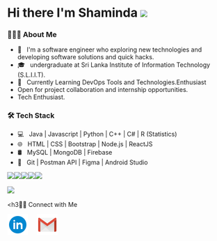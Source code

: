<h1 lign="center"> Hi there I'm Shaminda <img src="https://github.com/piyushP7pravin/piyushP7pravin/blob/master/Hi.gif" width="29px"> </h1>
<h3> 👨🏻‍💻 About Me </h3>

- 🤔 &nbsp; I'm a software engineer who exploring new technologies and developing software solutions and quick hacks.
- 🎓 &nbsp; undergraduate at Sri Lanka Institute of Information Technology (S.L.I.I.T).
- 🌱 &nbsp; Currently Learning DevOps Tools and Technologies.Enthusiast
- Open for project collaboration and internship opportunities. 
- Tech Enthusiast. 


<h3>🛠 Tech Stack </h3>

- 💻 &nbsp; Java | Javascript | Python | C++ | C# | R (Statistics)
- 🌐 &nbsp; HTML | CSS | Bootstrap | Node.js | ReactJS
- 🛢 &nbsp; MySQL | MongoDB | Firebase
- 🔧 &nbsp; Git | Postman API | Figma | Android Studio

<p align="left">
  <img src="https://media3.giphy.com/media/kdFc8fubgS31b8DsVu/giphy.webp" width="50"><img src="https://media3.giphy.com/media/ln7z2eWriiQAllfVcn/200w.webp" width="50"><img src="https://i.giphy.com/media/LMt9638dO8dftAjtco/200.webp" width="50"><img src="https://i.giphy.com/media/eNAsjO55tPbgaor7ma/200w.webp" width="50"><img src="https://i.giphy.com/media/IdyAQJVN2kVPNUrojM/200.webp" width="50">
</p>
 <a href="https://github.com/Shaminda97/website">
  <img src="https://github-readme-stats.vercel.app/api/top-langs/?username=Shaminda97&layout=compact&theme=dark" />
</a>
</p>

  

<h3🤝🏻 Connect with Me</h3>

<p align="left">
<a href="https://www.linkedin.com/in/shaminda-pethiyagoda-84244015a/"><img src="https://github.com/sarthak77/sarthak77/blob/master/icons/icons8-linkedin-circled-48.png" alt="LinkedIn"></a> &nbsp; &nbsp;
<a href="mailto:shaminda.u.b.p@gmail.com"><img src="https://github.com/sarthak77/sarthak77/blob/master/icons/icons8-gmail-48.png" alt="Gmail"></a> &nbsp; &nbsp;
</p>



<!--
**Shaminda97/Shaminda97** is a ✨ _special_ ✨ repository because its `README.md` (this file) appears on your GitHub profile.

Here are some ideas to get you started:

- 🔭 I’m currently working on ...
- 🌱 I’m currently learning ...
- 👯 I’m looking to collaborate on ...
- 🤔 I’m looking for help with ...
- 💬 Ask me about ...
- 📫 How to reach me: ...
- 😄 Pronouns: ...
- ⚡ Fun fact: ...
-->
